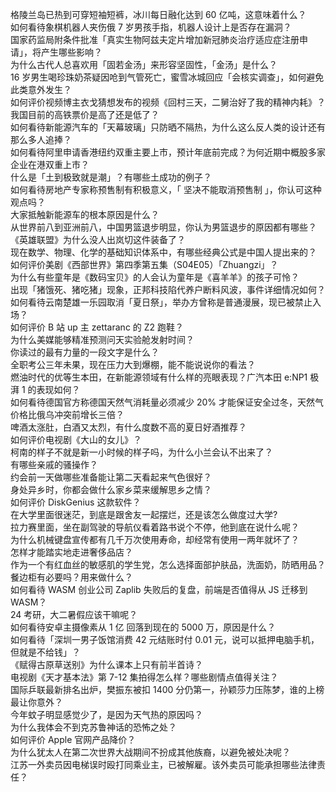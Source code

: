 格陵兰岛已热到可穿短袖短裤，冰川每日融化达到 60 亿吨，这意味着什么？  
如何看待象棋机器人夹伤俄 7 岁男孩手指，机器人设计上是否存在漏洞？  
国家药监局附条件批准「真实生物阿兹夫定片增加新冠肺炎治疗适应症注册申请」，将产生哪些影响？  
为什么古代人总喜欢用「固若金汤」来形容坚固性，「金汤」是什么？  
16 岁男生喝珍珠奶茶疑因呛到气管死亡，蜜雪冰城回应「会核实调查」，如何避免此类意外发生？  
如何评价视频博主衣戈猜想发布的视频《回村三天，二舅治好了我的精神内耗》？  
我国目前的高铁票价是高了还是低了？  
如何看待新能源汽车的「天幕玻璃」只防晒不隔热，为什么这么反人类的设计还有那么多人追捧？  
如何看待阿里申请香港纽约双重主要上市，预计年底前完成？为何近期中概股多家企业在港双重上市？  
什么是「土到极致就是潮」？有哪些土成功的例子？  
如何看待房地产专家称预售制有积极意义，「 坚决不能取消预售制 」，你认可这种观点吗？  
大家抵触新能源车的根本原因是什么？  
从世界前八到亚洲前八，中国男篮退步明显，你认为男篮退步的原因都有哪些？  
《英雄联盟》为什么没人出岚切这件装备了？  
现在数学、物理、化学的基础知识体系中，有哪些经典公式是中国人提出来的？  
如何评价美剧《西部世界》第四季第五集（S04E05）「Zhuangzi」？  
为什么有些童年是《数码宝贝》的人会认为童年是《喜羊羊》的孩子可怜？  
出现「猪饿死、猪吃猪」现象，正邦科技陷代养户断料风波，事件详细情况如何？  
如何看待云南楚雄一乐园取消「夏日祭」，举办方曾称是普通漫展，现已被禁止入场？  
如何评价 B 站 up 主 zettaranc 的 Z2 跑鞋？  
为什么美媒能够精准预测问天实验舱发射时间？  
你读过的最有力量的一段文字是什么？  
全职考公三年未果，现在压力大到爆棚，能不能说说你的看法？  
燃油时代的优等生本田，在新能源领域有什么样的亮眼表现？广汽本田 e:NP1 极湃 1 的表现如何？  
如何看待德国官方称德国天然气消耗量必须减少 20% 才能保证安全过冬，天然气价格比俄乌冲突前增长三倍？  
啤酒太涨肚，白酒又太烈，有什么度数不高的夏日好酒推荐？  
如何评价电视剧《大山的女儿》？  
柯南的样子不就是新一小时候的样子吗，为什么小兰会认不出来了？  
有哪些亲戚的骚操作？  
约会前一天做哪些准备能让第二天看起来气色很好？  
身处异乡时，你都会做什么家乡菜来缓解思乡之情？  
如何评价 DiskGenius 这款软件？  
在大学里面很迷茫，到底是跟舍友一起摆烂，还是该怎么做度过大学?  
拉力赛里面，坐在副驾驶的导航仪看着路书说个不停，他到底在说什么呢？  
为什么机械键盘宣传都有几千万次使用寿命，却经常有使用一两年就坏了？  
怎样才能踏实地走进奢侈品店？  
作为一个有红血丝的敏感肌的学生党，怎么选择面部护肤品，洗面奶，防晒用品？  
餐边柜有必要吗？用来做什么？  
如何看待 WASM 创业公司 Zaplib 失败后的复盘，前端是否值得从 JS 迁移到 WASM？  
24 考研，大二暑假应该干嘛呢？  
如何看待安卓主摄像素从 1 亿 回落到现在的 5000 万，原因是什么？  
如何看待「深圳一男子饭馆消费 42 元结账时付 0.01 元，说可以抵押电脑手机，但就是不给钱」？  
《赋得古原草送别》为什么课本上只有前半首诗？  
电视剧《天才基本法》第 7-12 集拍得怎么样？哪些剧情点值得关注？  
国际乒联最新排名出炉，樊振东被扣 1400 分仍第一，孙颖莎力压陈梦，谁的上榜最让你意外？  
今年蚊子明显感觉少了，是因为天气热的原因吗？  
为什么我体会不到克苏鲁神话的恐怖之处？  
如何评价 Apple 官网产品降价？  
为什么犹太人在第二次世界大战期间不扮成其他族裔，以避免被处决呢？  
江苏一外卖员因电梯误时殴打同乘业主，已被解雇。该外卖员可能承担哪些法律责任？  
